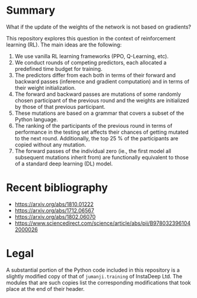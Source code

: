 # Summary

What if the update of the weights of the network is not based on gradients?

This repository explores this question in the context of reinforcement learning (RL). The main
ideas are the following:

1. We use vanilla RL learning frameworks (PPO, Q-Learning, etc).
2. We conduct rounds of competing predictors, each allocated a predefined time budget for training.
3. The predictors differ from each both in terms of their forward and backward passes (inference and
   gradient computation) and in terms of their weight initialization.
5. The forward and backward passes are mutations of some randomly chosen participant of the previous
   round and the weights are initialized by those of that previous participant.
6. These mutations are based on a grammar that covers a subset of the Python language.
7. The ranking of the participants of the previous round in terms of performance in the testing set
   affects their chances of getting mutated to the next round. Additionally, the top 25 % of the
   participants are copied without any mutation.
8. The forward passes of the individual zero (ie., the first model all subsequent mutations inherit
   from) are functionally equivalent to those of a standard deep learning (DL) model.


# Recent bibliography

 * https://arxiv.org/abs/1810.01222
 * https://arxiv.org/abs/1712.06567
 * https://arxiv.org/abs/1802.06070
 * https://www.sciencedirect.com/science/article/abs/pii/B9780323961042000026

# Legal

A substantial portion of the Python code included in this repository is a slightly modified copy of
that of `jumanji.training` of InstaDeep Ltd. The modules that are such copies list the corresponding
modifications that took place at the end of their header.
